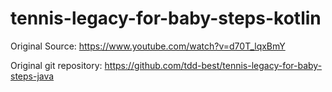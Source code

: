 # tennis-legacy-for-baby-steps-kotlin
Original Source: https://www.youtube.com/watch?v=d70T_lqxBmY

Original git repository: https://github.com/tdd-best/tennis-legacy-for-baby-steps-java
